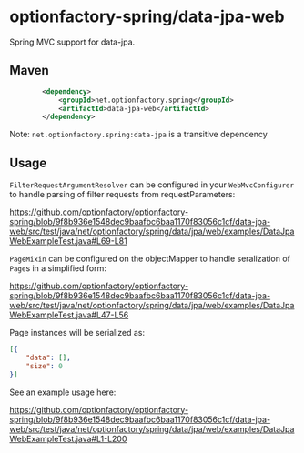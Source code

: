 # optionfactory-spring/data-jpa-web

Spring MVC support for data-jpa.

## Maven

```xml
        <dependency>
            <groupId>net.optionfactory.spring</groupId>
            <artifactId>data-jpa-web</artifactId>
        </dependency>
```
Note: `net.optionfactory.spring:data-jpa` is a transitive dependency

## Usage

`FilterRequestArgumentResolver` can be configured in your `WebMvcConfigurer` to handle parsing of filter requests from requestParameters:

https://github.com/optionfactory/optionfactory-spring/blob/9f8b936e1548dec9baafbc6baa1170f83056c1cf/data-jpa-web/src/test/java/net/optionfactory/spring/data/jpa/web/examples/DataJpaWebExampleTest.java#L69-L81


`PageMixin` can be configured on the objectMapper to handle seralization of `Page`s in a simplified form:

https://github.com/optionfactory/optionfactory-spring/blob/9f8b936e1548dec9baafbc6baa1170f83056c1cf/data-jpa-web/src/test/java/net/optionfactory/spring/data/jpa/web/examples/DataJpaWebExampleTest.java#L47-L56

Page instances will be serialized as:

```json
[{
    "data": [],
    "size": 0
}]
```

See an example usage here:

https://github.com/optionfactory/optionfactory-spring/blob/9f8b936e1548dec9baafbc6baa1170f83056c1cf/data-jpa-web/src/test/java/net/optionfactory/spring/data/jpa/web/examples/DataJpaWebExampleTest.java#L1-L200